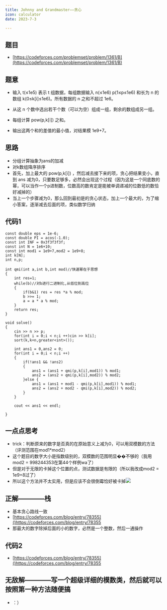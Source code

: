 ```yaml
---
title: Johnny and Grandmaster——贪心
icon: calculator
date: 2023-7-3

---
```

## 题目
- [https://codeforces.com/problemset/problem/1361/B](https://codeforces.com/problemset/problem/1361/B)
## 题意
- 输入 t(≤1e5) 表示 t 组数据，每组数据输入 n(≤1e6) p(1≤p≤1e6) 和长为 n 的数组 k(0≤k[i]≤1e6)。所有数据的 n 之和不超过 1e6。

- 从这 n 个数中选出若干个数（可以为空）组成一组，剩余的数组成另一组。
- 每组计算 pow(p,k[i]) 之和。
- 输出这两个和的差值的最小值，对结果模 1e9+7。
## 思路
- 分组计算抽象为ans的加减
- 对k数组降序排序
- 首先，加上最大的 pow(p,k[i]) ，然后减去接下来的项，贪心把结果变小，直到 ans 减为0，只要数足够多，必然会出现这个过程（因为这是一个同底数的幂，可以当作一个p进制数，位数高的数肯定是能被单调递减的位数低的数恰好减掉的）
- 当上一个步骤减为0，那么回到最初是的贪心状态，加上一个最大的，为了缩小答案，逐渐减去后面的项，类似数学归纳
## 代码1
```
const double eps = 1e-6;
const double PI = acos(-1.0);
const int INF = 0x3f3f3f3f;
const int N = 1e6+10;
const int mod1 = 1e9+7,mod2 = 1e9+8;
int k[N];
int n,p;

int qmi(int a,int b,int mod)//快速幂在于思想
{
    int res=1;
    while(b)//对b进行二进制化,从低位到高位
    {
        if(b&1) res = res *a % mod;
        b >>= 1;
        a = a * a % mod;
    }
    return res;
}

void solve() 
{
    cin >> n >> p;
    for(int i = 0;i < n;i ++)cin >> k[i];
    sort(k,k+n,greater<int>());

    int ans1 = 0,ans2 = 0;
    for(int i = 0;i < n;i ++)
    {
        if(!ans1 && !ans2)
        {
            ans1 = (ans1 + qmi(p,k[i],mod1)) % mod1;
            ans2 = (ans2 + qmi(p,k[i],mod2)) % mod2;
        }else {
            ans1 = (ans1 + mod1 - qmi(p,k[i],mod1)) % mod1;
            ans2 = (ans2 + mod2 - qmi(p,k[i],mod2)) % mod2;
        }
    }

    cout << ans1 << endl;

}

```

## 一点点思考
- trick：判断原来的数字是否真的在原始意义上减为0，可以用双模数的方法（评测范围在mod1*mod2）
- 这个题目的数字大小是指数级别的，双模数的范围明显��不够的（我用mod2 = 998244353在第44个样例wa了）
- 但是对于无限的卡掉这个位置的点，测试数据是有限的（所以我改成mod2 = 1e9+8过了）
- 所以这个方法并不太实用，但是应该不会很倒霉恰好被卡掉![](https://img2023.cnblogs.com/blog/2740326/202302/2740326-20230211182007256-1977649419.png)
## 正解————栈
- 基本贪心路线一致
- [https://codeforces.com/blog/entry/78355]()https://codeforces.com/blog/entry/78355
- 那最大的数字除掉后面的小的数字，必然是一个整数，然后一通操作
## 代码2
- [https://codeforces.com/blog/entry/78355]()https://codeforces.com/blog/entry/78355
## 无敌解————写一个超级详细的模数类，然后就可以按照第一种方法随便搞
- ：）
